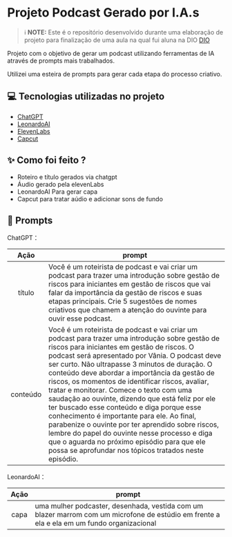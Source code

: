 # Projeto Podcast Gerado por I.A.s

 > ℹ️ **NOTE:** Este é o repositório desenvolvido durante uma elaboração de projeto para finalização de uma aula na qual fui aluna na DIO [DIO](https://dio.me)

Projeto com o objetivo de gerar um podcast utilizando ferramentas de IA através de prompts mais trabalhados.

Utilizei uma esteira de prompts para gerar cada etapa do processo criativo.

## 💻 Tecnologias utilizadas no projeto

- [ChatGPT](https://chat.openai.com/) 
- [LeonardoAI](https://leonardo.ai/)
- [ElevenLabs](https://beta.elevenlabs.io/)
- [Capcut](https://www.capcut.com/pt-br/)

## ✨ Como foi feito ?

- Roteiro e título gerados via chatgpt
- Áudio gerado pela elevenLabs
- LeonardoAI Para gerar capa
- Capcut para tratar aúdio e adicionar sons de fundo

## 🧠 Prompts

ChatGPT：

|   Ação   | prompt                                                                                                                                                                                                                                                                         |
| :------: | ------------------------------------------------------------------------------------------------------------------------------------------------------------------------------------------------------------------------------------------------------------------------------ |
|  título  | Você é um roteirista de podcast e vai criar um podcast para trazer uma introdução sobre gestão de riscos para iniciantes em gestão de riscos que vai falar da importância da gestão de riscos e suas etapas principais. Crie 5 sugestões de nomes criativos que chamem a atenção do ouvinte para ouvir esse podcast.                                                    |
| conteúdo | Você é um roteirista de podcast e vai criar um podcast para trazer uma introdução sobre gestão de riscos para iniciantes em gestão de riscos. O podcast será apresentado por Vânia. O podcast deve ser curto. Não ultrapasse 3 minutos de duração. O conteúdo deve abordar a importância da gestão de riscos, os momentos de identificar riscos, avaliar, tratar e monitorar. Comece o texto com uma saudação ao ouvinte, dizendo que está feliz por ele ter buscado esse conteúdo e diga porque esse conhecimento é importante para ele. Ao final, parabenize o ouvinte por ter aprendido sobre riscos, lembre do papel do ouvinte nesse processo e diga que o aguarda no próximo episódio para que ele possa se aprofundar nos tópicos tratados neste episódio. |


LeonardoAI：

|  Ação  | prompt                                                                                 |
| :----: | -------------------------------------------------------------------------------------- |
| capa | uma mulher podcaster, desenhada, vestida com um blazer marrom com um microfone de estúdio em frente a ela e ela em um fundo organizacional |

